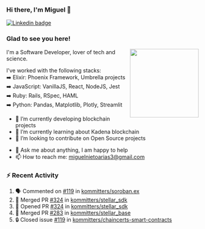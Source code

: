 ### Hi there, I'm Miguel 👋

<a href="https://linkedin.com/in/miguelnietoa/" target="_blank" rel="noopener noreferrer">
  <img src="https://img.shields.io/badge/-LinkedIn-0e76a8?style=flat-square&logo=Linkedin&logoColor=white" alt="Linkedin badge">
</a>
<!-- [![Website Badge](https://img.shields.io/badge/Website-3b5998?style=flat-square&logo=google-chrome&logoColor=white)](#notavailablenow#) 

<img src="https://i.imgur.com/tbrLrt5.gif" width=400 alt="Coding GIF" align="right"/>
-->


### Glad to see you here!
<a href="https://github.com/miguelnietoa"><img src="https://github-readme-stats-git-masterrstaa-rickstaa.vercel.app/api?username=miguelnietoa&show_icons=true&hide_border=true&count_private=true&include_all_commits=true&theme=tokyonight" height="180em" align="right"/></a>
I'm a Software Developer, lover of tech and science. 

I've worked with the following stacks:\
➡️ Elixir: Phoenix Framework, Umbrella projects\
➡️ JavaScript: VanillaJS, React, NodeJS, Jest\
➡️ Ruby: Rails, RSpec, HAML\
➡️ Python: Pandas, Matplotlib, Plotly, Streamlit

- 🔭 I’m currently developing blockchain projects
- 🌱 I’m currently learning about Kadena blockchain
- 👯 I’m looking to contribute on Open Source projects
<!-- 
- 😄 I just finished a Machine Learning course! 
- 🤔 I’m looking for help with ...
-->
- 💬 Ask me about anything, I am happy to help
- 📫 How to reach me: miguelnietoarias3@gmail.com


### ⚡ Recent Activity

<!--START_SECTION:activity-->
1. 🗣 Commented on [#119](https://github.com/kommitters/soroban.ex/pull/119#issuecomment-1671886314) in [kommitters/soroban.ex](https://github.com/kommitters/soroban.ex)
2. 🎉 Merged PR [#324](https://github.com/kommitters/stellar_sdk/pull/324) in [kommitters/stellar_sdk](https://github.com/kommitters/stellar_sdk)
3. 💪 Opened PR [#324](https://github.com/kommitters/stellar_sdk/pull/324) in [kommitters/stellar_sdk](https://github.com/kommitters/stellar_sdk)
4. 🎉 Merged PR [#283](https://github.com/kommitters/stellar_base/pull/283) in [kommitters/stellar_base](https://github.com/kommitters/stellar_base)
5. 🔒 Closed issue [#119](https://github.com/kommitters/chaincerts-smart-contracts/issues/119) in [kommitters/chaincerts-smart-contracts](https://github.com/kommitters/chaincerts-smart-contracts)
<!--END_SECTION:activity-->
